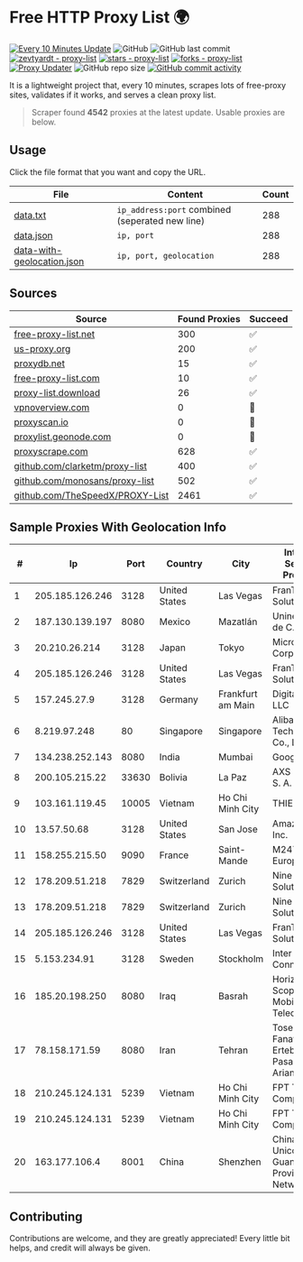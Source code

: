 
# Free HTTP Proxy List 🌍

[![Every 10 Minutes Update](https://github.com/mertguvencli/http-proxy-list/actions/workflows/main.yml/badge.svg?branch=main)](https://github.com/mertguvencli/http-proxy-list/actions/workflows/main.yml)
![GitHub](https://img.shields.io/github/license/mertguvencli/http-proxy-list)
![GitHub last commit](https://img.shields.io/github/last-commit/mertguvencli/http-proxy-list)
[![zevtyardt - proxy-list](https://img.shields.io/static/v1?label=zevtyardt&message=proxy-list&color=blue&logo=github)](https://github.com/zevtyardt/proxy-list "Go to GitHub repo")
[![stars - proxy-list](https://img.shields.io/github/stars/zevtyardt/proxy-list?style=social)](https://github.com/zevtyardt/proxy-list)
[![forks - proxy-list](https://img.shields.io/github/forks/zevtyardt/proxy-list?style=social)](https://github.com/zevtyardt/proxy-list)
[![Proxy Updater](https://github.com/zevtyardt/proxy-list/workflows/Proxy%20Updater/badge.svg)](https://github.com/zevtyardt/proxy-list/actions?query=workflow:"Proxy+Updater")
![GitHub repo size](https://img.shields.io/github/repo-size/zevtyardt/proxy-list)
[![GitHub commit activity](https://img.shields.io/github/commit-activity/m/zevtyardt/proxy-list?logo=commits)](https://github.com/zevtyardt/proxy-list/commits/main)

It is a lightweight project that, every 10 minutes, scrapes lots of free-proxy sites, validates if it works, and serves a clean proxy list.

> Scraper found **4542** proxies at the latest update. Usable proxies are below.

## Usage

Click the file format that you want and copy the URL.

|File|Content|Count|
|----|-------|-----|
|[data.txt](https://raw.githubusercontent.com/mertguvencli/http-proxy-list/main/proxy-list/data.txt)|`ip_address:port` combined (seperated new line)|288|
|[data.json](https://raw.githubusercontent.com/mertguvencli/http-proxy-list/main/proxy-list/data.json)|`ip, port`|288|
|[data-with-geolocation.json](https://raw.githubusercontent.com/mertguvencli/http-proxy-list/main/proxy-list/data-with-geolocation.json)|`ip, port, geolocation`|288|

## Sources

|Source|Found Proxies|Succeed|
|------|-------------|-------|
|[free-proxy-list.net](https://free-proxy-list.net)|300|✅|
|[us-proxy.org](https://www.us-proxy.org)|200|✅|
|[proxydb.net](http://proxydb.net)|15|✅|
|[free-proxy-list.com](https://free-proxy-list.com/?page=&port=&type%5B%5D=http&type%5B%5D=https&up_time=0&search=Search)|10|✅|
|[proxy-list.download](https://www.proxy-list.download/HTTP)|26|✅|
|[vpnoverview.com](https://vpnoverview.com/privacy/anonymous-browsing/free-proxy-servers)|0|🚫|
|[proxyscan.io](https://www.proxyscan.io)|0|🚫|
|[proxylist.geonode.com](https://proxylist.geonode.com/api/proxy-list?limit=300&page=1&sort_by=lastChecked&sort_type=desc&protocols=http,https)|0|🚫|
|[proxyscrape.com](https://api.proxyscrape.com/v2/?request=displayproxies&protocol=http&timeout=10000&country=all&ssl=all&anonymity=all)|628|✅|
|[github.com/clarketm/proxy-list](https://raw.githubusercontent.com/clarketm/proxy-list/master/proxy-list-raw.txt)|400|✅|
|[github.com/monosans/proxy-list](https://raw.githubusercontent.com/monosans/proxy-list/main/proxies/http.txt)|502|✅|
|[github.com/TheSpeedX/PROXY-List](https://raw.githubusercontent.com/TheSpeedX/PROXY-List/master/http.txt)|2461|✅|


## Sample Proxies With Geolocation Info

|#|Ip|Port|Country|City|Internet Service Provider|
|-|--|----|-------|----|-------------------------|
|1|205.185.126.246|3128|United States|Las Vegas|FranTech Solutions|
|2|187.130.139.197|8080|Mexico|Mazatlán|Uninet S.A. de C.V.|
|3|20.210.26.214|3128|Japan|Tokyo|Microsoft Corporation|
|4|205.185.126.246|3128|United States|Las Vegas|FranTech Solutions|
|5|157.245.27.9|3128|Germany|Frankfurt am Main|DigitalOcean, LLC|
|6|8.219.97.248|80|Singapore|Singapore|Alibaba (US) Technology Co., Ltd.|
|7|134.238.252.143|8080|India|Mumbai|Google LLC|
|8|200.105.215.22|33630|Bolivia|La Paz|AXS Bolivia S. A.|
|9|103.161.119.45|10005|Vietnam|Ho Chi Minh City|THIENCO|
|10|13.57.50.68|3128|United States|San Jose|Amazon.com, Inc.|
|11|158.255.215.50|9090|France|Saint-Mande|M247 Europe SRL|
|12|178.209.51.218|7829|Switzerland|Zurich|Nine Internet Solutions AG|
|13|178.209.51.218|7829|Switzerland|Zurich|Nine Internet Solutions AG|
|14|205.185.126.246|3128|United States|Las Vegas|FranTech Solutions|
|15|5.153.234.91|3128|Sweden|Stockholm|Inter Connects Inc|
|16|185.20.198.250|8080|Iraq|Basrah|Horizon Scope Mobile Telecom WLL|
|17|78.158.171.59|8080|Iran|Tehran|Tose'h Fanavari Ertebabat Pasargad Arian Co. PJS|
|18|210.245.124.131|5239|Vietnam|Ho Chi Minh City|FPT Telecom Company|
|19|210.245.124.131|5239|Vietnam|Ho Chi Minh City|FPT Telecom Company|
|20|163.177.106.4|8001|China|Shenzhen|China Unicom Guangdong Province Network|



## Contributing

Contributions are welcome, and they are greatly appreciated! Every
little bit helps, and credit will always be given.


